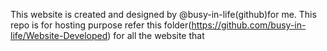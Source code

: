 This website is created and designed by @busy-in-life(github)for me. This repo is for hosting purpose refer this folder(https://github.com/busy-in-life/Website-Developed) for all the website that 
